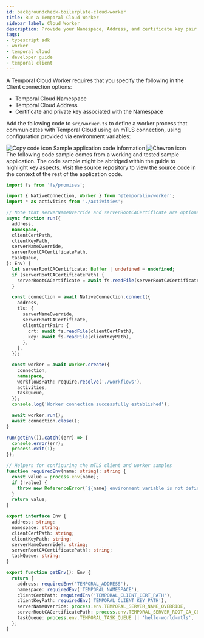 ```yaml
---
id: backgroundcheck-boilerplate-cloud-worker
title: Run a Temporal Cloud Worker
sidebar_label: Cloud Worker
description: Provide your Namespace, Address, and certificate key pair to connect to Temporal Cloud.
tags:
- typescript sdk
- worker
- temporal cloud
- developer guide
- temporal client
---
```


<!-- DO NOT EDIT THIS FILE DIRECTLY.
THIS FILE IS GENERATED from https://github.com/temporalio/documentation-samples-typescript/blob/main/chapter_project_setup/backgroundcheck/src/worker-cloud.ts. -->

A Temporal Cloud Worker requires that you specify the following in the Client connection options:

- Temporal Cloud Namespace
- Temporal Cloud Address
- Certificate and private key associated with the Namespace

Add the following code to `src/worker.ts` to define a worker process that communicates with Temporal Cloud using an mTLS connection, using
configuration provided via environment variables:

<div class="copycode-notice-container"><div class="copycode-notice"><img data-style="copycode-icon" src="/icons/copycode.png" alt="Copy code icon" /> Sample application code information <img id="i-id-1052070301" data-event="clickable-copycode-info" data-style="chevron-icon" src="/icons/chevron.png" alt="Chevron icon" /></div><div id="copycode-info-id-1052070301" class="copycode-info">The following code sample comes from a working and tested sample application. The code sample might be abridged within the guide to highlight key aspects. Visit the source repository to <a href="https://github.com/temporalio/documentation-samples-typescript/blob/main/chapter_project_setup/backgroundcheck/src/worker-cloud.ts">view the source code</a> in the context of the rest of the application code.</div></div>

```typescript
import fs from 'fs/promises';

import { NativeConnection, Worker } from '@temporalio/worker';
import * as activities from './activities';

// Note that serverNameOverride and serverRootCACertificate are optional.
async function run({
  address,
  namespace,
  clientCertPath,
  clientKeyPath,
  serverNameOverride,
  serverRootCACertificatePath,
  taskQueue,
}: Env) {
  let serverRootCACertificate: Buffer | undefined = undefined;
  if (serverRootCACertificatePath) {
    serverRootCACertificate = await fs.readFile(serverRootCACertificatePath);
  }

  const connection = await NativeConnection.connect({
    address,
    tls: {
      serverNameOverride,
      serverRootCACertificate,
      clientCertPair: {
        crt: await fs.readFile(clientCertPath),
        key: await fs.readFile(clientKeyPath),
      },
    },
  });

  const worker = await Worker.create({
    connection,
    namespace,
    workflowsPath: require.resolve('./workflows'),
    activities,
    taskQueue,
  });
  console.log('Worker connection successfully established');

  await worker.run();
  await connection.close();
}

run(getEnv()).catch((err) => {
  console.error(err);
  process.exit(1);
});

// Helpers for configuring the mTLS client and worker samples
function requiredEnv(name: string): string {
  const value = process.env[name];
  if (!value) {
    throw new ReferenceError(`${name} environment variable is not defined`);
  }
  return value;
}

export interface Env {
  address: string;
  namespace: string;
  clientCertPath: string;
  clientKeyPath: string;
  serverNameOverride?: string;
  serverRootCACertificatePath?: string;
  taskQueue: string;
}

export function getEnv(): Env {
  return {
    address: requiredEnv('TEMPORAL_ADDRESS'),
    namespace: requiredEnv('TEMPORAL_NAMESPACE'),
    clientCertPath: requiredEnv('TEMPORAL_CLIENT_CERT_PATH'),
    clientKeyPath: requiredEnv('TEMPORAL_CLIENT_KEY_PATH'),
    serverNameOverride: process.env.TEMPORAL_SERVER_NAME_OVERRIDE,
    serverRootCACertificatePath: process.env.TEMPORAL_SERVER_ROOT_CA_CERT_PATH,
    taskQueue: process.env.TEMPORAL_TASK_QUEUE || 'hello-world-mtls',
  };
}
```
